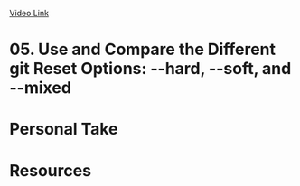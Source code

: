 [Video Link](https://egghead.io/lessons/git-use-and-compare-the-different-git-reset-options-hard-soft-and-mixed)

# 05. Use and Compare the Different git Reset Options: --hard, --soft, and --mixed

# Personal Take

# Resources
